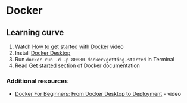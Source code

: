 # Docker

## Learning curve

1. Watch [How to get started with Docker](https://www.youtube.com/watch?v=iqqDU2crIEQ) video
1. Install [Docker Desktop](https://docs.docker.com/get-docker)
1. Run `docker run -d -p 80:80 docker/getting-started` in Terminal
1. Read [Get started](https://docs.docker.com/get-started) section of Docker documentation

### Additional resources

* [Docker For Beginners: From Docker Desktop to Deployment](https://www.youtube.com/watch?v=i7ABlHngi1Q) - video
